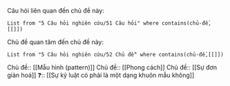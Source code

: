Câu hỏi liên quan đến chủ đề này:
```dataview
List from "5 Câu hỏi nghiên cứu/51 Câu hỏi" where contains(chủ-đề,[[]]) 
```

Chủ đề quan tâm đến chủ đề này:
```dataview
List from "5 Câu hỏi nghiên cứu/52 Chủ đề" where contains(chủ-đề,[[]]) 
```
Chủ đề:: [[Mẫu hình (pattern)]]
Chủ đề:: [[Phong cách]]
Chủ đề:: [[Sự đơn giản hoá]]
❓:: [[Sự kỷ luật có phải là một dạng khuôn mẫu không]] 